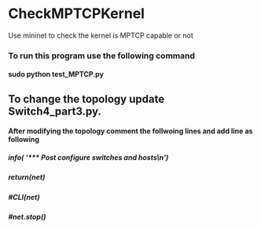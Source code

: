 # CheckMPTCPKernel
Use mininet to check the kernel is MPTCP capable or not

### To run this program use the following command<br>
#### sudo python test_MPTCP.py
## To change the topology update Switch4_part3.py.
#### After modifying the topology comment the follwoing lines and add line as following
#####    info( '*** Post configure switches and hosts\n')
#####    return(net)
#####    #CLI(net)
#####    #net.stop()

